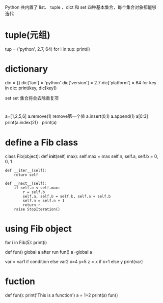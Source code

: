 Python 共内置了 list、 tuple 、dict 和 set 四种基本集合，每个集合对象都能够迭代
# tuple(元组)
tup = ('python', 2.7, 64)
for i in tup:
    print(i)
    
# dictionary
dic = {}
dic['lan'] = 'python'
dic['version'] = 2.7
dic['platform'] = 64
for key in dic:
    print(key, dic[key])
    
 set  set 集合将会去除重复项   
# 
a=[1,2,5,6]
a.remove(1) remove第一个值
a.insert(0,1)
a.append(1)
a[0:3]
print(a.index(2)）
print(a)

 # define a Fib class
class Fib(object):
    def __init__(self, max):
        self.max = max
        self.n, self.a, self.b = 0, 0, 1

    def __iter__(self):
        return self

    def __next__(self):
        if self.n < self.max:
            r = self.b
            self.a, self.b = self.b, self.a + self.b
            self.n = self.n + 1
            return r
        raise StopIteration()

# using Fib object
for i in Fib(5):
    print(i)
    
def fun()
  global a
after run fun() a=global a 

var = var1 if condition else var2
x=4
y=5
z = x if x>1 else y
print(var)

# fuction
def fun():
    print('This is a function')
    a = 1+2
    print(a)
fun()    
